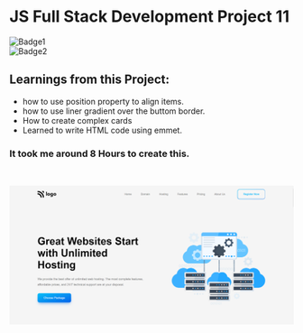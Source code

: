 # JS Full Stack Development Project 11
![Badge1](https://img.shields.io/badge/Ankit-Tanwar-blue)
<br>
![Badge2](https://img.shields.io/badge/HTML-CSS-red)

## Learnings from this Project:
- how to use position property to align items.
- how to use liner gradient over the buttom border.
- How to create complex cards
- Learned to write HTML code using emmet.


### It took me around 8 Hours to create this.

<br>

![Project11 ss](./Project11%20ss.png)
